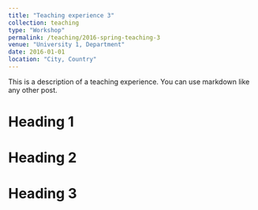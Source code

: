 ```yaml
---
title: "Teaching experience 3"
collection: teaching
type: "Workshop"
permalink: /teaching/2016-spring-teaching-3
venue: "University 1, Department"
date: 2016-01-01
location: "City, Country"
---
```


This is a description of a teaching experience. You can use markdown like any other post.

Heading 1
======

Heading 2
======

Heading 3
======

